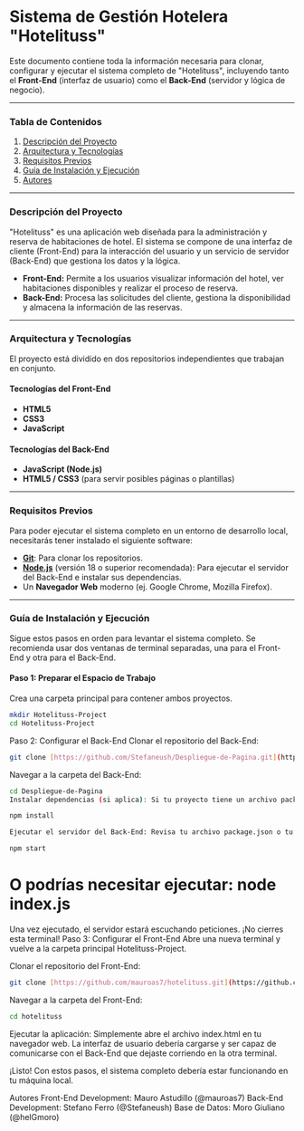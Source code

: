 # Sistema de Gestión Hotelera "Hotelituss"

Este documento contiene toda la información necesaria para clonar, configurar y ejecutar el sistema completo de "Hotelituss", incluyendo tanto el **Front-End** (interfaz de usuario) como el **Back-End** (servidor y lógica de negocio).

---

### Tabla de Contenidos
1.  [Descripción del Proyecto](#descripción-del-proyecto)
2.  [Arquitectura y Tecnologías](#arquitectura-y-tecnologías)
3.  [Requisitos Previos](#requisitos-previos)
4.  [Guía de Instalación y Ejecución](#guía-de-instalación-y-ejecución)
5.  [Autores](#autores)

---

### Descripción del Proyecto
"Hotelituss" es una aplicación web diseñada para la administración y reserva de habitaciones de hotel. El sistema se compone de una interfaz de cliente (Front-End) para la interacción del usuario y un servicio de servidor (Back-End) que gestiona los datos y la lógica.

* **Front-End:** Permite a los usuarios visualizar información del hotel, ver habitaciones disponibles y realizar el proceso de reserva.
* **Back-End:** Procesa las solicitudes del cliente, gestiona la disponibilidad y almacena la información de las reservas.

---

### Arquitectura y Tecnologías
El proyecto está dividido en dos repositorios independientes que trabajan en conjunto.

#### **Tecnologías del Front-End**
* **HTML5**
* **CSS3**
* **JavaScript**

#### **Tecnologías del Back-End**
* **JavaScript (Node.js)**
* **HTML5 / CSS3** (para servir posibles páginas o plantillas)

---

### Requisitos Previos
Para poder ejecutar el sistema completo en un entorno de desarrollo local, necesitarás tener instalado el siguiente software:

* [**Git**](https://git-scm.com/): Para clonar los repositorios.
* [**Node.js**](https://nodejs.org/) (versión 18 o superior recomendada): Para ejecutar el servidor del Back-End e instalar sus dependencias.
* Un **Navegador Web** moderno (ej. Google Chrome, Mozilla Firefox).

---

### Guía de Instalación y Ejecución
Sigue estos pasos en orden para levantar el sistema completo. Se recomienda usar dos ventanas de terminal separadas, una para el Front-End y otra para el Back-End.

#### **Paso 1: Preparar el Espacio de Trabajo**
Crea una carpeta principal para contener ambos proyectos.
```bash
mkdir Hotelituss-Project
cd Hotelituss-Project
```

Paso 2: Configurar el Back-End
Clonar el repositorio del Back-End:

```bash
git clone [https://github.com/Stefaneush/Despliegue-de-Pagina.git](https://github.com/Stefaneush/Despliegue-de-Pagina.git)
```
Navegar a la carpeta del Back-End:

```bash
cd Despliegue-de-Pagina
Instalar dependencias (si aplica): Si tu proyecto tiene un archivo package.json, ejecuta este comando. De lo contrario, puedes omitir este paso.
```

```bash
npm install
```
```bash
Ejecutar el servidor del Back-End: Revisa tu archivo package.json o tu archivo principal (ej. server.js, index.js) para el comando correcto.
```
```bash
npm start
```
# O podrías necesitar ejecutar: node index.js
Una vez ejecutado, el servidor estará escuchando peticiones. ¡No cierres esta terminal!
Paso 3: Configurar el Front-End
Abre una nueva terminal y vuelve a la carpeta principal Hotelituss-Project.

Clonar el repositorio del Front-End:

```bash
git clone [https://github.com/mauroas7/hotelituss.git](https://github.com/mauroas7/hotelituss.git)
```
Navegar a la carpeta del Front-End:

```bash
cd hotelituss
```

Ejecutar la aplicación: Simplemente abre el archivo index.html en tu navegador web. La interfaz de usuario debería cargarse y ser capaz de comunicarse con el Back-End que dejaste corriendo en la otra terminal.

¡Listo! Con estos pasos, el sistema completo debería estar funcionando en tu máquina local.

Autores
Front-End Development: Mauro Astudillo (@mauroas7)
Back-End Development: Stefano Ferro (@Stefaneush)
Base de Datos: Moro Giuliano (@helGmoro)
